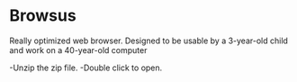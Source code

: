 # Browsus
Really optimized web browser. Designed to be usable by a 3-year-old child and work on a 40-year-old computer

-Unzip the zip file.
-Double click to open.
